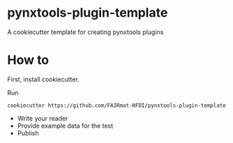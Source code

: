 # pynxtools-plugin-template
A cookiecutter template for creating pynxtools plugins


# How to
First, install cookiecutter.

Run

```
cookiecutter https://github.com/FAIRmat-NFDI/pynxtools-plugin-template
```

- Write your reader
- Provide example data for the test
- Publish
